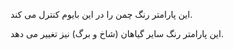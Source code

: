 این پارامتر رنگ چمن را در این بایوم کنترل می کند.

این پارامتر رنگ سایر گیاهان (شاخ و برگ) نیز تغییر می دهد.